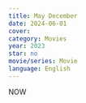 ```yaml
---
title: May December
date: 2024-06-01
cover: 
category: Movies
year: 2023
star: no
movie/series: Movie
language: English
---
```

NOW






